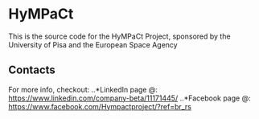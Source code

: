 # HyMPaCt
This is the source code for the HyMPaCt Project, sponsored by the University of Pisa and the European Space Agency

## Contacts
For more info, checkout:
..*LinkedIn page @: https://www.linkedin.com/company-beta/11171445/
..*Facebook page @: https://www.facebook.com/Hympactproject/?ref=br_rs

